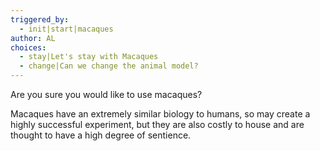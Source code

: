 ```yaml
---
triggered_by:
  - init|start|macaques
author: AL
choices:
  - stay|Let's stay with Macaques
  - change|Can we change the animal model?
---
```


Are you sure you would like to use macaques?

Macaques have an extremely similar biology to humans, so may create a highly successful experiment, but they are also costly to house and are thought to have a high degree of sentience.
